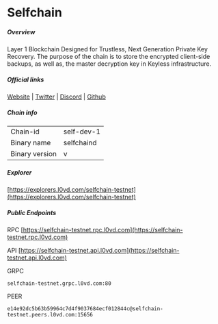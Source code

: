 # Selfchain


##### Overview
Layer 1 Blockchain Designed for Trustless, Next Generation Private Key Recovery. The purpose of the chain is to store the encrypted client-side backups, as well as, the master decryption key in Keyless infrastructure.


##### Official links
[Website](https://selfchain.xyz/) | [Twitter](https://twitter.com/selfchainxyz) | [Discord](https://discord.gg/selfchainxyz) | [Github]()

##### Chain info

|  |  |
| ------ | ------ |
| Chain-id | self-dev-1 |
| Binary name | selfchaind |
| Binary version | v |

##### Explorer
[https://explorers.l0vd.com/selfchain-testnet](https://explorers.l0vd.com/selfchain-testnet)

##### Public Endpoints
RPC
[https://selfchain-testnet.rpc.l0vd.com](https://selfchain-testnet.rpc.l0vd.com)

API
[https://selfchain-testnet.api.l0vd.com](https://selfchain-testnet.api.l0vd.com)

GRPC
```
selfchain-testnet.grpc.l0vd.com:80
```

PEER
```
e14e92dc5b63b59964c7d4f9037684ecf012844c@selfchain-testnet.peers.l0vd.com:15656
```
